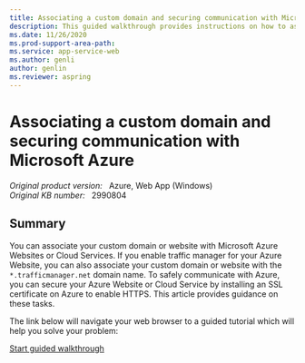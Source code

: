 ```yaml
---
title: Associating a custom domain and securing communication with Microsoft Azure
description: This guided walkthrough provides instructions on how to associate a custom domain and secure communication (HTTPS) with Azure.
ms.date: 11/26/2020
ms.prod-support-area-path: 
ms.service: app-service-web
ms.author: genli
author: genlin
ms.reviewer: aspring
---
```

# Associating a custom domain and securing communication with Microsoft Azure

_Original product version:_ &nbsp; Azure, Web App (Windows)  
_Original KB number:_ &nbsp; 2990804

## Summary  

You can associate your custom domain or website with Microsoft Azure Websites or Cloud Services. If you enable traffic manager for your Azure Website, you can also associate your custom domain or website with the `*.trafficmanager.net` domain name. To safely communicate with Azure, you can secure your Azure Website or Cloud Service by installing an SSL certificate on Azure to enable HTTPS. This article provides guidance on these tasks.

The link below will navigate your web browser to a guided tutorial which will help you solve your problem:

[Start guided walkthrough](https://support.microsoft.com/help/10065)
